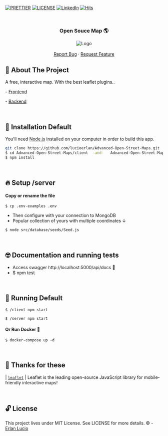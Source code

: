 <!-- PROJECT SHIELDS -->

[![PRETTIER](https://img.shields.io/badge/code_style-prettier-ff69b4.svg?style=flat-square)](https://gitter.im/jlongster/prettie)
[![LICENSE](https://img.shields.io/github/license/arshadkazmi42/awesome-github-init.svg)](https://github.com/arshadkazmi42/awesome-github-init/LICENSE)
[![LinkedIn][linkedin-shield]](https://www.linkedin.com/in/erlanlucio/)
[![Hits](https://hits.seeyoufarm.com/api/count/incr/badge.svg?url=https://github.com/lucioerlan/Advanced-Open-Street-Maps&count_bg=%23E71A18&title_bg=%23555555&icon=dependabot.svg&icon_color=%23E7E7E7&title=views&edge_flat=false)](https://hits.seeyoufarm.com)


<!-- PROJECT -->
<br />
<p align="center">
  <h3 align="center"> 

   Open Souce Map 🌎

  </h3> 
  <p align="center">
    <img src="https://user-images.githubusercontent.com/67064886/117664894-a8232700-b178-11eb-9473-b6a4a0dd408d.gif" alt="Logo" >
    <br />
    <br />
    <a href="https://github.com/lucioerlan/Advanced-Open-Street-Maps/issues">Report Bug</a>
    ·
    <a href="https://github.com/lucioerlan/Advanced-Open-Street-Maps/issues">Request Feature</a>
  </p>
</p>


<!-- ABOUT THE PROJECT -->
## 🤔 About The Project

A free, interactive map. With the best leaflet plugins..

**-** <a href="https://frontend-open-street.herokuapp.com" target="_blank">Frontend</a>

**-** <a href="https://backend-open-street.herokuapp.com/api/docs/" target="_blank">Backend</a>

<br>


<!-- INSTALLATION -->

## 🔨 Installation Default

You'll need [Node.js](https://nodejs.org) installed on your computer in order to build this app.

```bash
git clone https://github.com/lucioerlan/Advanced-Open-Street-Maps.git
$ cd Advanced-Open-Street-Maps/client  -and-   Advanced-Open-Street-Maps/server
$ npm install
```

<br>


<!-- SETUP -->

## 🔥 Setup  /server

#### Copy or rename the file

```
$ cp .env-examples .env 
```
* Then configure with your connection to MongoDB
* Popular collection of yours with multiple coordinates ↓
```bash 
$ node src/database/seeds/Seed.js
```

<br>



<!-- RUNNING TESTS -->

## 🤓 Documentation and running tests

* Access swagger http://localhost:5000/api/docs 🥇
* $ npm test

<br>


<!-- RUNNING -->

## 🚀 Running Default

```
$ /client npm start 
```
```
$ /server npm start 
```

#### Or Run Docker 🐳

```
$ docker-compose up -d
```

<br>


<!-- PACKAGES -->

## 💌 Thanks for these

| [`leaflet`](https://leafletjs.com/) | Leaflet is the leading open-source JavaScript library for mobile-friendly interactive maps!<br>

<br>


<!-- LICENSE -->

## 🔓 License

This project lives under MIT License. See LICENSE for more details. © - [Erlan Lucio](https://www.linkedin.com/in/erlanlucio/)


<!-- MARKDOWN LINKS & IMAGES -->
<!-- https://www.markdownguide.org/basic-syntax/#reference-style-links -->
[contributors-shield]: https://img.shields.io/github/contributors/othneildrew/Best-README-Template.svg?style=flat-square
[contributors-url]: https://github.com/othneildrew/Best-README-Template/graphs/contributors
[forks-shield]: https://img.shields.io/github/forks/othneildrew/Best-README-Template.svg?style=flat-square
[forks-url]: https://github.com/othneildrew/Best-README-Template/network/members
[stars-shield]: https://img.shields.io/github/stars/othneildrew/Best-README-Template.svg?style=flat-square
[stars-url]: https://github.com/othneildrew/Best-README-Template/stargazers
[issues-shield]: https://img.shields.io/github/issues/othneildrew/Best-README-Template.svg?style=flat-square
[issues-url]: https://github.com/othneildrew/Best-README-Template/issues
[license-shield]: https://img.shields.io/github/license/othneildrew/Best-README-Template.svg?style=flat-square
[license-url]: https://github.com/othneildrew/Best-README-Template/blob/master/LICENSE.txt
[linkedin-shield]: https://img.shields.io/badge/-LinkedIn-black.svg?style=flat-square&logo=linkedin&colorB=555
[linkedin-url]: https://linkedin.com/in/othneildrew
[product-screenshot]: images/screenshot.png

